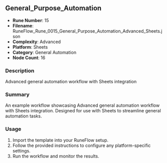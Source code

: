 ## General_Purpose_Automation

- **Rune Number**: 15
- **Filename**: RuneFlow_Rune_0015_General_Purpose_Automation_Advanced_Sheets.json
- **Complexity**: Advanced
- **Platform**: Sheets
- **Category**: General Automation
- **Node Count**: 16

### Description
Advanced general automation workflow with Sheets integration

### Summary
An example workflow showcasing Advanced general automation workflow with Sheets integration. Designed for use with Sheets to streamline general automation tasks.

### Usage
1. Import the template into your RuneFlow setup.
2. Follow the provided instructions to configure any platform-specific settings.
3. Run the workflow and monitor the results.


